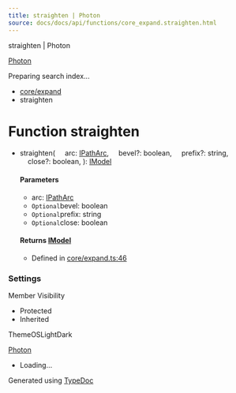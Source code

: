```yaml
---
title: straighten | Photon
source: docs/docs/api/functions/core_expand.straighten.html
---
```


straighten | Photon

[Photon](../index.md)




Preparing search index...

* [core/expand](../modules/core_expand.md)
* straighten

# Function straighten

* straighten(
      arc: [IPathArc](../interfaces/core_schema.IPathArc.md),
      bevel?: boolean,
      prefix?: string,
      close?: boolean,
  ): [IModel](../interfaces/core_schema.IModel.md)

  #### Parameters

  + arc: [IPathArc](../interfaces/core_schema.IPathArc.md)
  + `Optional`bevel: boolean
  + `Optional`prefix: string
  + `Optional`close: boolean

  #### Returns [IModel](../interfaces/core_schema.IModel.md)

  + Defined in [core/expand.ts:46](https://github.com/mwhite454/photon/blob/main/packages/photon/src/core/expand.ts#L46)

### Settings

Member Visibility

* Protected
* Inherited

ThemeOSLightDark

[Photon](../index.md)

* Loading...

Generated using [TypeDoc](https://typedoc.org/)
